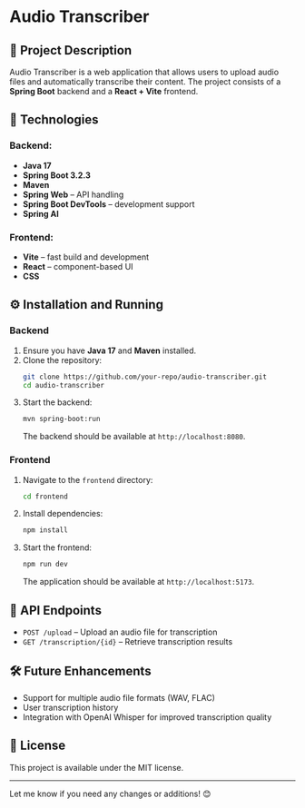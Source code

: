 # Audio Transcriber

## 📌 Project Description
Audio Transcriber is a web application that allows users to upload audio files and automatically transcribe their content. The project consists of a **Spring Boot** backend and a **React + Vite** frontend.

## 🚀 Technologies
### Backend:
- **Java 17**
- **Spring Boot 3.2.3**
- **Maven**
- **Spring Web** – API handling
- **Spring Boot DevTools** – development support
- **Spring AI**
### Frontend:
- **Vite** – fast build and development
- **React** – component-based UI
- **CSS** 
## ⚙ Installation and Running

### Backend
1. Ensure you have **Java 17** and **Maven** installed.
2. Clone the repository:
   ```bash
   git clone https://github.com/your-repo/audio-transcriber.git
   cd audio-transcriber
   ```
3. Start the backend:
   ```bash
   mvn spring-boot:run
   ```
   The backend should be available at `http://localhost:8080`.

### Frontend
1. Navigate to the `frontend` directory:
   ```bash
   cd frontend
   ```
2. Install dependencies:
   ```bash
   npm install
   ```
3. Start the frontend:
   ```bash
   npm run dev
   ```
   The application should be available at `http://localhost:5173`.

## 📄 API Endpoints
- `POST /upload` – Upload an audio file for transcription
- `GET /transcription/{id}` – Retrieve transcription results

## 🛠 Future Enhancements
- Support for multiple audio file formats (WAV, FLAC)
- User transcription history
- Integration with OpenAI Whisper for improved transcription quality

## 📜 License
This project is available under the MIT license.

---
Let me know if you need any changes or additions! 😊

